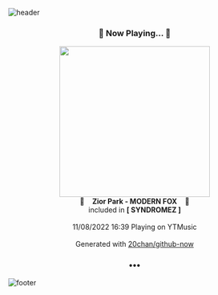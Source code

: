 ![header](https://capsule-render.vercel.app/api?type=wave&height=170&section=header&text=Hi.%20I'm%20SHIFT&fontColor=090707&fontAlignX=45&fontAlignY=65&fontSize=100)

<h3 align="center">🎵 Now Playing... 🎵</h3>
<p align="center">
  <a href="https://music.youtube.com/watch?v=Fg0ae9EK01s">
    <img width="300" src="https://lh3.googleusercontent.com/QWrXlh5a2kVEwi3H5iUDvd_glXNOshKHc5aTuUtupSRyFNjw8MQzFjeIUBESg44lNa5geabPs5pYhnA">
  </a>
  <br>
  🎵&nbsp&nbsp&nbsp <b>Zior Park - MODERN FOX</b> &nbsp&nbsp&nbsp🎵
  <br>
  included in <b>[ SYNDROMEZ ]</b>
  
  <br />
  <br />
  11/08/2022 16:39 Playing on YTMusic
  <br />
  <br />
  Generated with <a href="https://github.com/20chan/github-now">20chan/github-now</a>
</p>

<h3 align="center">•••</h3>

![footer](https://capsule-render.vercel.app/api?type=wave&height=150&section=footer)
